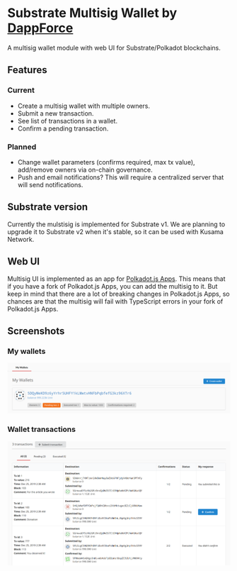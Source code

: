 # Substrate Multisig Wallet by [DappForce](https://github.com/dappforce)

A multisig wallet module with web UI for Substrate/Polkadot blockchains.

## Features

### Current

- Create a multisig wallet with multiple owners.
- Submit a new transaction.
- See list of transactions in a wallet.
- Confirm a pending transaction.

### Planned

- Change wallet parameters (confirms required, max tx value), add/remove owners via on-chain governance.
- Push and email notifications? This will require a centralized server that will send notifications.

## Substrate version

Currently the mulstisig is implemented for Substrate v1. 
We are planning to upgrade it to Substrate v2 when it's stable, so it can be used with Kusama Network.

## Web UI

Multisig UI is implemented as an app for [Polkadot.js Apps](https://github.com/polkadot-js/apps).
This means that if you have a fork of Polkadot.js Apps, you can add the multisig to it. 
But keep in mind that there are a lot of breaking changes in Polkadot.js Apps, 
so chances are that the multisig will fail with TypeScript errors in your fork of Polkadot.js Apps.

## Screenshots

### My wallets

![Image of wallets list](screenshots/wallets_list.png)

### Wallet transactions

![Image of txs list](screenshots/txs_list.png)
